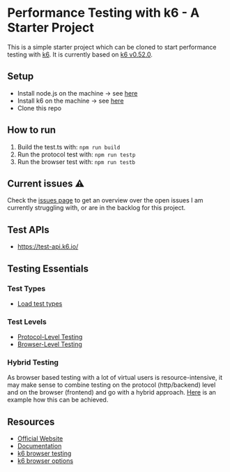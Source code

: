 # Performance Testing with k6 - A Starter Project

This is a simple starter project which can be cloned to start performance testing with [k6](https://k6.io/). It is
currently based on [k6 v0.52.0](https://github.com/grafana/k6/releases).

## Setup

- Install node.js on the machine -> see [here](https://nodejs.org)
- Install k6 on the machine -> see [here](https://grafana.com/docs/k6/latest/set-up/install-k6/)
- Clone this repo

## How to run

1. Build the test.ts with: `npm run build`
2. Run the protocol test with: `npm run testp`
3. Run the browser test with: `npm run testb`

## Current issues ⚠️

Check the [issues page](https://github.com/simonberner/k6-starter/issues) to get an overview over the open issues I am currently struggling with, or are in the backlog for this project.

## Test APIs

- https://test-api.k6.io/

## Testing Essentials

### Test Types

- [Load test types](https://grafana.com/docs/k6/latest/testing-guides/test-types/#load-test-types)

### Test Levels

- [Protocol-Level Testing](https://grafana.com/docs/k6/latest/using-k6/http-requests/#http-requests)
- [Browser-Level Testing](https://grafana.com/docs/k6/latest/using-k6-browser/#use-case-for-browser-testing)

### Hybrid Testing

As browser based testing with a lot of virtual users is resource-intensive, it may make sense to combine testing on the
protocol (http/backend) level and on the browser (frontend) and go with a hybrid approach.
[Here](https://grafana.com/docs/k6/latest/using-k6-browser/recommended-practices/hybrid-approach-to-performance/#hybrid-performance-with-k6-browser)
is an example how this can be achieved.

## Resources

- [Official Website](https://k6.io/)
- [Documentation](https://grafana.com/docs/k6/latest/)
- [k6 browser testing](https://grafana.com/docs/k6/latest/using-k6-browser/)
- [k6 browser options](https://grafana.com/docs/k6/latest/using-k6-browser/options/)